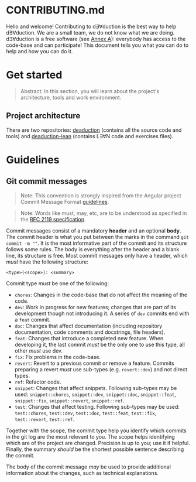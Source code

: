 # CONTRIBUTING.md

Hello and welcome! Contributing to d∃∀duction is the best way to help
d∃∀duction. We are a small team, we do not know what we are doing. d∃∀duction
is a free software (see [Annex A]()): everybody has access to the code-base and
can participate! This document tells you what you can do to help and how you
can do it.

# Get started

> Abstract: In this section, you will learn about the project's architecture, tools
and work environment.

## Project architecture

There are two repositories:
[deaduction](https://github.com/dEAduction/dEAduction) (contains all the source
code and tools) and
[deaduction-lean](https://github.com/dEAduction/dEAduction-lean) (contains
L∃∀N code and exercises files).

# Guidelines
## Git commit messages

> Note: This convention is strongly inspired from the Angular project Commit
Message Format
[guidelines](https://github.com/angular/angular/blob/master/CONTRIBUTING.md#commit).

> Note: Words like must, may, etc, are to be understood as specified in the
[RFC 2119 specification](https://tools.ietf.org/html/rfc2119).

Commit messages consist of a mandatory **header** and an optional **body**. The
commit header is what you put between the marks in the command `git commit -m
""`. It is the most informative part of the commit and its structure follows
some rules. The body is everything after the header and a blank line, its
structure is free.  Most commit messages only have a header, which *must* have
the following structure:

```
<type>(<scope>): <summary>
```

Commit type *must* be one of the following:

- `chores`:	Changes in the code-base that do not affect the meaning of the
code.
- `dev`: Work in progress for new features; changes that are part of
its development though not introducing it. A series of `dev` commits end with a
`feat` commit.
- `doc`: Changes that affect documentation (including repository
documentation, code comments and docstrings, file headers).
- `feat`: Changes that introduce a completed new feature. When developing
it, the last commit *must* be the only one to use this type, all other *must*
use dev.
- `fix`: Fix problems in the code-base.
- `revert`: Revert to a previous commit or remove a feature. Commits
preparing a revert *must* use sub-types (e.g. `revert::dev`) and not direct
types.
- `ref`: Refactor code.
- `snippet`: Changes that affect snippets. Following sub-types may be used:
`snippet::chores`, `snippet::dev`, `snippet::doc`, `snippet::feat`,
`snippet::fix`, `snippet::revert`, `snippet::ref`.
- `test`: Changes that affect testing. Following sub-types may be used:
`test::chores`, `test::dev`, `test::doc`, `test::feat`, `test::fix`,
`test::revert`, `test::ref`.

Together with the scope, the commit type help you identify which commits in the
git log are the most relevant to you.  The scope helps identifying which are of
the project are changed. Precision is up to you; use it if helpful. Finally,
the summary *should* be the shortest possible sentence describing the commit.

The body of the commit message *may* be used to provide additional information
about the changes, such as technical explanations.

